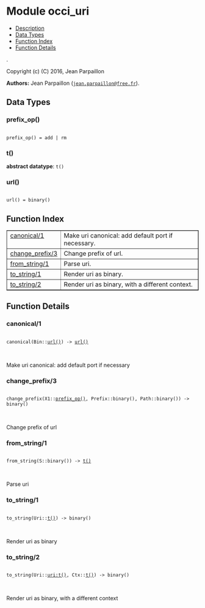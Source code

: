 

# Module occi_uri #
* [Description](#description)
* [Data Types](#types)
* [Function Index](#index)
* [Function Details](#functions)

.

Copyright (c) (C) 2016, Jean Parpaillon

__Authors:__ Jean Parpaillon ([`jean.parpaillon@free.fr`](mailto:jean.parpaillon@free.fr)).

<a name="types"></a>

## Data Types ##




### <a name="type-prefix_op">prefix_op()</a> ###


<pre><code>
prefix_op() = add | rm
</code></pre>




### <a name="type-t">t()</a> ###


__abstract datatype__: `t()`




### <a name="type-url">url()</a> ###


<pre><code>
url() = binary()
</code></pre>

<a name="index"></a>

## Function Index ##


<table width="100%" border="1" cellspacing="0" cellpadding="2" summary="function index"><tr><td valign="top"><a href="#canonical-1">canonical/1</a></td><td>Make uri canonical: add default port if necessary.</td></tr><tr><td valign="top"><a href="#change_prefix-3">change_prefix/3</a></td><td>Change prefix of url.</td></tr><tr><td valign="top"><a href="#from_string-1">from_string/1</a></td><td>Parse uri.</td></tr><tr><td valign="top"><a href="#to_string-1">to_string/1</a></td><td>Render uri as binary.</td></tr><tr><td valign="top"><a href="#to_string-2">to_string/2</a></td><td>Render uri as binary, with a different context.</td></tr></table>


<a name="functions"></a>

## Function Details ##

<a name="canonical-1"></a>

### canonical/1 ###

<pre><code>
canonical(Bin::<a href="#type-url">url()</a>) -&gt; <a href="#type-url">url()</a>
</code></pre>
<br />

Make uri canonical: add default port if necessary

<a name="change_prefix-3"></a>

### change_prefix/3 ###

<pre><code>
change_prefix(X1::<a href="#type-prefix_op">prefix_op()</a>, Prefix::binary(), Path::binary()) -&gt; binary()
</code></pre>
<br />

Change prefix of url

<a name="from_string-1"></a>

### from_string/1 ###

<pre><code>
from_string(S::binary()) -&gt; <a href="#type-t">t()</a>
</code></pre>
<br />

Parse uri

<a name="to_string-1"></a>

### to_string/1 ###

<pre><code>
to_string(Uri::<a href="#type-t">t()</a>) -&gt; binary()
</code></pre>
<br />

Render uri as binary

<a name="to_string-2"></a>

### to_string/2 ###

<pre><code>
to_string(Uri::<a href="uri.md#type-t">uri:t()</a>, Ctx::<a href="#type-t">t()</a>) -&gt; binary()
</code></pre>
<br />

Render uri as binary, with a different context

